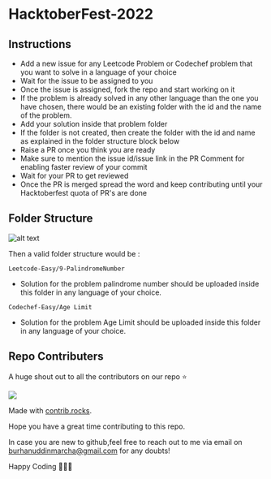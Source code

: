 # HacktoberFest-2022


## Instructions

- Add a new issue for any Leetcode Problem or Codechef problem that you want to solve in a language of your choice
- Wait for the issue to be assigned to you
- Once the issue is assigned, fork the repo and start working on it
- If the problem is already solved in any other language than the one you have chosen, there would be an existing folder with the id and the name of the problem.
- Add your solution inside that problem folder
- If the folder is not created, then create the folder with the id and name as explained in the folder structure block below
- Raise a PR once you think you are ready
- Make sure to mention the issue id/issue link in the PR Comment for enabling faster review of your commit
- Wait for your PR to get reviewed
- Once the PR is merged spread the word and keep contributing until your Hacktoberfest quota of PR's are done 


## Folder Structure

![alt text](https://i.ibb.co/dQSyD0J/Screenshot-2022-10-09-at-3-27-51-AM.png)

Then a valid folder structure would be : 

```
Leetcode-Easy/9-PalindromeNumber
```
- Solution for the problem palindrome number should be uploaded inside this folder in any language of your choice.

```
Codechef-Easy/Age Limit
```
- Solution for the problem Age Limit should be uploaded inside this folder in any language of your choice.


## Repo Contributers

A huge shout out to all the contributors on our repo ⭐️

<a href="https://github.com/Burhanuddin-49/hacktoberfest-2022/graphs/contributors">
  <img src="https://contrib.rocks/image?repo=Burhanuddin-49/hacktoberfest-2022" />
</a>

Made with [contrib.rocks](https://contrib.rocks).

Hope you have a great time contributing to this repo.

In case you are new to github,feel free to reach out to me via email on burhanuddinmarcha@gmail.com for any doubts!

Happy Coding 👨🏽‍💻
